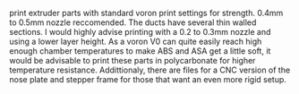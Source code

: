 print extruder parts with standard voron print settings for strength. 0.4mm to 0.5mm nozzle reccomended.
The ducts have several thin walled sections. I would highly advise printing with a 0.2 to 0.3mm nozzle and using a lower layer height. As a voron V0 can quite easily reach high enough chamber temperatures to make ABS and ASA get a little soft, it would be advisable to print these parts in polycarbonate for higher temperature resistance. Addittionaly, there are files for a CNC version of the nose plate and stepper frame for those that want an even more rigid setup. 
